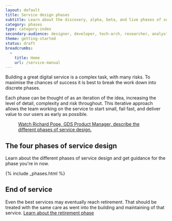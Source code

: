 ```yaml
---
layout: default
title: Service design phases
subtitle: Learn about the discovery, alpha, beta, and live phases of service design
category: phases
type: category-index
secondary-audience: designer, developer, tech-arch, researcher, analyst
theme: getting-started
status: draft
breadcrumbs:
  -
    title: Home
    url: /service-manual
---
```


Building a great digital service is a complex task, with many risks. To maximise the chances of success it is best to break the work down into discrete phases.

Each phase can be thought of as an iteration of the idea, increasing the level of detail, complexity and risk throughout. This iterative approach allows the team working on the service to start small, fail fast, and deliver value to our users as early as possible.

<figure class="media-player-wrapper video"><a href="https://www.youtube.com/watch?v=_cyI7DMhgYc">Watch Richard Pope, GDS Product Manager, describe the different phases of service design.</a></figure>

## The four phases of service design

Learn about the different phases of service design and get guidance for the phase you're in now.

{% include _phases.html %}

## End of service

Even the best services may eventually reach retirement. That should be treated with the same care as went into the building and maintaining of that service. [Learn about the retirement phase](/service-manual/phases/retirement)

<!--
<img class="phase-diagram" src="/service-manual/assets/images/DBD_Graph.jpg" alt="Diagram showing the four main development phases of a digital by default service" />-->
